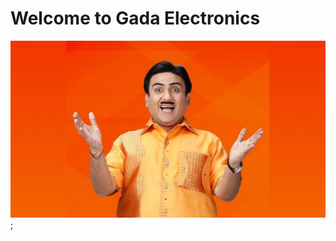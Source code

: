 # Welcome to Gada Electronics

![Welcome to Gada electronics](/uploads/welcome-gada-electronics.png);
